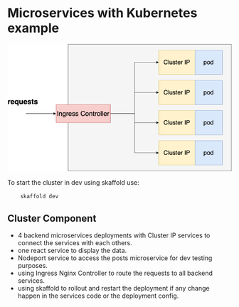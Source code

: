 # Microservices with Kubernetes example

![alt text](kubetest.png "Title")

To start the cluster in dev using skaffold use:

```
    skaffold dev
```
## Cluster Component
- 4 backend microservices deployments with Cluster IP services to connect the services with each others.
- one react service to display the data.
- Nodeport service to access the posts microservice for dev testing purposes.
- using Ingress Nginx Controller to route the requests to all backend services.
- using skaffold to rollout and restart the deployment if any change happen in the services code or the deployment config.

